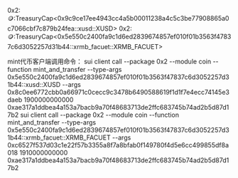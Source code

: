 0x2::coin::TreasuryCap<0x9c9ce17ee4943cc4a5b00011238a4c5c3be77908865a0c7066cbf7c879b24fea::xusd::XUSD>
0x2::coin::TreasuryCap<0x5e550c2400fa9c1d6ed2839674857ef010f01b3563f47837c6d3052257d31b44::xrmb_facuet::XRMB_FACUET>

mint代币客户端调用命令：
sui client call --package 0x2 --module coin --function mint_and_transfer --type-args 0x5e550c2400fa9c1d6ed2839674857ef010f01b3563f47837c6d3052257d31b44::xusd::XUSD --args 0x8c0ee6772cbb0a66971c0cecc9c3478b6490588619f1d1f7e4ecc74145e3daeb 1900000000000 0xae317a1ddbea4a153a7bacb9a70f48683713de2ffc683745b74ad2b5d87d17b2
sui client call --package 0x2 --module coin --function mint_and_transfer --type-args 0x5e550c2400fa9c1d6ed2839674857ef010f01b3563f47837c6d3052257d31b44::xrmb_facuet::XRMB_FACUET --args 0xc6527f537d03c1e22f57b3355a8f7a8bfab0f149780f4d5e6cc499855df8a018 1910000000000 0xae317a1ddbea4a153a7bacb9a70f48683713de2ffc683745b74ad2b5d87d17b2

